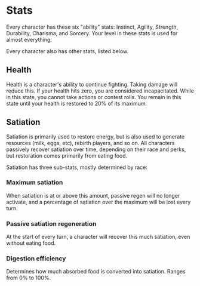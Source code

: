 # Stats

Every character has these six "ability" stats: Instinct, Agility, Strength,
Durability, Charisma, and Sorcery. Your level in these stats is used for almost
everything.

Every character also has other stats, listed below.

## Health

Health is a character's ability to continue fighting. Taking damage will reduce
this. If your health hits zero, you are considered incapacitated. While in this
state, you cannot take actions or contest rolls. You remain in this state until
your health is restored to 20% of its maximum.

## Satiation

Satiation is primarily used to restore energy, but is also used to generate
resources (milk, eggs, etc), rebirth players, and so on. All characters
passively recover satiation over time, depending on their race and perks, but
restoration comes primarily from eating food.

Satiation has three sub-stats, mostly determined by race:

### Maximum satiation

When satiation is at or above this amount, passive regen will no longer
activate, and a percentage of satiation over the maximum will be lost every
turn.

### Passive satiation regeneration

At the start of every turn, a character will recover this much satiation, even
without eating food.

### Digestion efficiency

Determines how much absorbed food is converted into satiation. Ranges from 0% to
100%.
